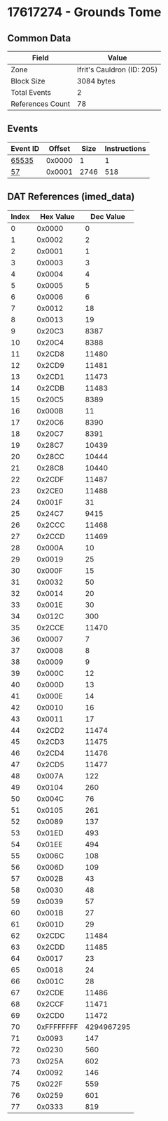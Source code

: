 # 17617274 - Grounds Tome

## Common Data

| Field            | Value                      |
|------------------|----------------------------|
| Zone             | Ifrit's Cauldron (ID: 205) |
| Block Size       | 3084 bytes                 |
| Total Events     | 2                          |
| References Count | 78                         |

## Events

| Event ID            | Offset   |   Size |   Instructions |
|---------------------|----------|--------|----------------|
| [65535](./65535.md) | 0x0000   |      1 |              1 |
| [57](./57.md)       | 0x0001   |   2746 |            518 |

## DAT References (imed_data)

|   Index | Hex Value   |   Dec Value |
|---------|-------------|-------------|
|       0 | 0x0000      |           0 |
|       1 | 0x0002      |           2 |
|       2 | 0x0001      |           1 |
|       3 | 0x0003      |           3 |
|       4 | 0x0004      |           4 |
|       5 | 0x0005      |           5 |
|       6 | 0x0006      |           6 |
|       7 | 0x0012      |          18 |
|       8 | 0x0013      |          19 |
|       9 | 0x20C3      |        8387 |
|      10 | 0x20C4      |        8388 |
|      11 | 0x2CD8      |       11480 |
|      12 | 0x2CD9      |       11481 |
|      13 | 0x2CD1      |       11473 |
|      14 | 0x2CDB      |       11483 |
|      15 | 0x20C5      |        8389 |
|      16 | 0x000B      |          11 |
|      17 | 0x20C6      |        8390 |
|      18 | 0x20C7      |        8391 |
|      19 | 0x28C7      |       10439 |
|      20 | 0x28CC      |       10444 |
|      21 | 0x28C8      |       10440 |
|      22 | 0x2CDF      |       11487 |
|      23 | 0x2CE0      |       11488 |
|      24 | 0x001F      |          31 |
|      25 | 0x24C7      |        9415 |
|      26 | 0x2CCC      |       11468 |
|      27 | 0x2CCD      |       11469 |
|      28 | 0x000A      |          10 |
|      29 | 0x0019      |          25 |
|      30 | 0x000F      |          15 |
|      31 | 0x0032      |          50 |
|      32 | 0x0014      |          20 |
|      33 | 0x001E      |          30 |
|      34 | 0x012C      |         300 |
|      35 | 0x2CCE      |       11470 |
|      36 | 0x0007      |           7 |
|      37 | 0x0008      |           8 |
|      38 | 0x0009      |           9 |
|      39 | 0x000C      |          12 |
|      40 | 0x000D      |          13 |
|      41 | 0x000E      |          14 |
|      42 | 0x0010      |          16 |
|      43 | 0x0011      |          17 |
|      44 | 0x2CD2      |       11474 |
|      45 | 0x2CD3      |       11475 |
|      46 | 0x2CD4      |       11476 |
|      47 | 0x2CD5      |       11477 |
|      48 | 0x007A      |         122 |
|      49 | 0x0104      |         260 |
|      50 | 0x004C      |          76 |
|      51 | 0x0105      |         261 |
|      52 | 0x0089      |         137 |
|      53 | 0x01ED      |         493 |
|      54 | 0x01EE      |         494 |
|      55 | 0x006C      |         108 |
|      56 | 0x006D      |         109 |
|      57 | 0x002B      |          43 |
|      58 | 0x0030      |          48 |
|      59 | 0x0039      |          57 |
|      60 | 0x001B      |          27 |
|      61 | 0x001D      |          29 |
|      62 | 0x2CDC      |       11484 |
|      63 | 0x2CDD      |       11485 |
|      64 | 0x0017      |          23 |
|      65 | 0x0018      |          24 |
|      66 | 0x001C      |          28 |
|      67 | 0x2CDE      |       11486 |
|      68 | 0x2CCF      |       11471 |
|      69 | 0x2CD0      |       11472 |
|      70 | 0xFFFFFFFF  |  4294967295 |
|      71 | 0x0093      |         147 |
|      72 | 0x0230      |         560 |
|      73 | 0x025A      |         602 |
|      74 | 0x0092      |         146 |
|      75 | 0x022F      |         559 |
|      76 | 0x0259      |         601 |
|      77 | 0x0333      |         819 |

